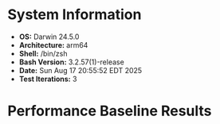# System Information

- **OS:** Darwin 24.5.0
- **Architecture:** arm64
- **Shell:** /bin/zsh
- **Bash Version:** 3.2.57(1)-release
- **Date:** Sun Aug 17 20:55:52 EDT 2025
- **Test Iterations:** 3

# Performance Baseline Results


